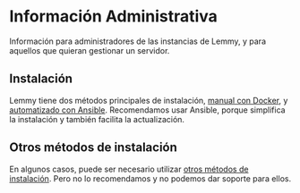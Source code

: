 # Información Administrativa

Información para administradores de las instancias de Lemmy, y para aquellos que quieran gestionar un servidor.

## Instalación

Lemmy tiene dos métodos principales de instalación, [manual con Docker](install_docker.md), y [automatizado con Ansible](install_ansible.md). Recomendamos usar Ansible, porque simplifica la instalación y también facilita la actualización.

## Otros métodos de instalación

En algunos casos, puede ser necesario utilizar [otros métodos de instalación](other_installation_methods.md). Pero no lo recomendamos y no podemos dar soporte para ellos.
